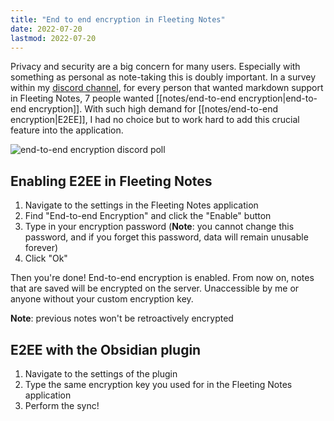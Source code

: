 ```yaml
---
title: "End to end encryption in Fleeting Notes"
date: 2022-07-20
lastmod: 2022-07-20
---
```

Privacy and security are a big concern for many users. Especially with something as personal as note-taking this is doubly important. In a survey within my [discord channel](https://discord.gg/xrj6yuGNmx), for every person that wanted markdown support in Fleeting Notes, 7 people wanted [[notes/end-to-end encryption|end-to-end encryption]]. With such high demand for [[notes/end-to-end encryption|E2EE]], I had no choice but to work hard to add this crucial feature into the application.

![end-to-end encryption discord poll](posts/img/e2e-discord-poll.png)

## Enabling E2EE in Fleeting Notes
1. Navigate to the settings in the Fleeting Notes application 
2. Find "End-to-end Encryption" and click the "Enable" button
3. Type in your encryption password (**Note**: you cannot change this password, and if you forget this password, data will remain unusable forever)
4. Click "Ok"

Then you're done! End-to-end encryption is enabled. From now on, notes that are saved will be encrypted on the server. Unaccessible by me or anyone without your custom encryption key. 

**Note**: previous notes won't be retroactively encrypted

## E2EE with the Obsidian plugin
1. Navigate to the settings of the plugin
2. Type the same encryption key you used for in the Fleeting Notes application
3. Perform the sync!

